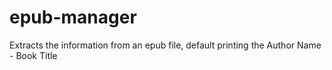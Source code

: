 # epub-manager
Extracts the information from an epub file, default printing the Author Name - Book Title
